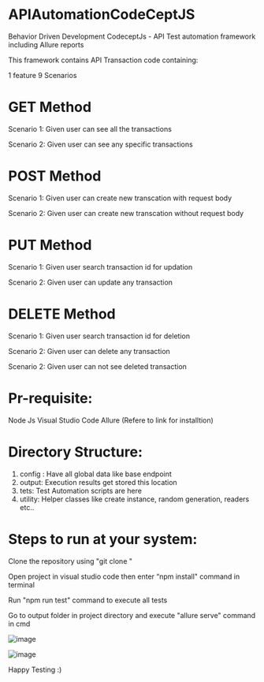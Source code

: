 # APIAutomationCodeCeptJS

Behavior Driven Development CodeceptJs - API Test automation framework including Allure reports

This framework contains API Transaction code containing:

1 feature 9 Scenarios

# GET Method
Scenario 1: Given user can see all the transactions

Scenario 2: Given user can see any specific transactions

# POST Method
Scenario 1: Given user can create new transcation with request body

Scenario 2: Given user can create new transcation without request body

# PUT Method
Scenario 1: Given user search transaction id for updation

Scenario 2: Given user can update any transaction

# DELETE Method
Scenario 1: Given user search transaction id for deletion

Scenario 2: Given user can delete any transaction

Scenario 2: Given user can not see deleted transaction

# Pr-requisite:
Node Js
Visual Studio Code
Allure (Refere to link for installtion)

# Directory Structure:
1. config : Have all global data like base endpoint
2. output: Execution results get stored this location
3. tets: Test Automation scripts are here
4. utility: Helper classes like create instance, random generation, readers etc..

# Steps to run at your system:

Clone the repository using "git clone "

Open project in visual studio code then enter “npm install" command in terminal

Run "npm run test" command to execute all tests

Go to output folder in project directory and execute "allure serve" command in cmd

![image](https://user-images.githubusercontent.com/26184674/136733156-405538ab-d153-419b-b437-5f569ba4771b.png)

![image](https://user-images.githubusercontent.com/26184674/136733213-0847c994-99d1-4ef8-9700-d34b4acb771c.png)

   Happy Testing :)
